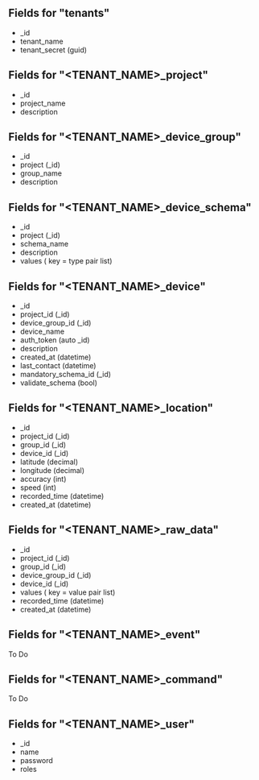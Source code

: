 
## Fields for "tenants"

- _id
- tenant_name
- tenant_secret (guid)

## Fields for "<TENANT_NAME>_project"

- _id
- project_name
- description

## Fields for "<TENANT_NAME>_device_group"

- _id
- project (_id)
- group_name
- description

## Fields for "<TENANT_NAME>_device_schema"

- _id
- project (_id)
- schema_name
- description
- values ( key = type pair list)

## Fields for "<TENANT_NAME>_device"

- _id
- project_id (_id)
- device_group_id (_id)
- device_name
- auth_token (auto _id) 
- description
- created_at (datetime)
- last_contact (datetime)
- mandatory_schema_id (_id)
- validate_schema (bool)

## Fields for "<TENANT_NAME>_location"

- _id
- project_id (_id)
- group_id (_id)
- device_id (_id)
- latitude (decimal)
- longitude (decimal)
- accuracy (int)
- speed (int)
- recorded_time (datetime)
- created_at (datetime)

## Fields for "<TENANT_NAME>_raw_data"

- _id
- project_id (_id)
- group_id (_id)
- device_group_id (_id)
- device_id (_id)
- values ( key = value pair list)
- recorded_time (datetime)
- created_at (datetime)

## Fields for "<TENANT_NAME>_event"

To Do

## Fields for "<TENANT_NAME>_command"

To Do

## Fields for "<TENANT_NAME>_user"

- _id
- name
- password
- roles
